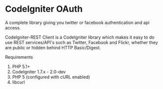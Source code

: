 CodeIgniter OAuth
==================================

A complete library giving you twitter or facebook authentication and api access.

CodeIgniter-REST Client is a CodeIgniter library which makes it easy to do use REST services/API's such as Twitter, Facebook and Flickr, whether they are public or hidden behind HTTP Basic/Digest.

Requirements

1. PHP 5.1+
2. CodeIgniter 1.7.x - 2.0-dev
3. PHP 5 (configured with cURL enabled)
4. libcurl

